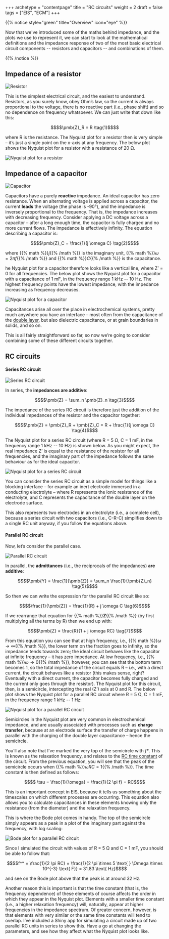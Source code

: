 +++
archetype = "contentpage"
title = "RC circuits"
weight = 2
draft = false
tags = ["EIS", "ECM"]
+++

{{% notice style="green" title="Overview" icon="eye" %}}

Now that we've introduced some of the maths behind impedance, and the plots we use to represent it, we can start to look at the mathematical definitions and the impedance response of two of the most basic electrical circuit components -- resistors and capacitors -- and combinations of them.

{{% /notice %}}

## Impedance of a resistor

![Resistor](/images/experimental-electrochemistry/eis/ec-r.svg?height=40px)

This is the simplest electrical circuit, and the easiest to understand. Resistors, as you surely know, obey Ohm’s law, so the current is always proportional to the voltage, there is no reactive part (i.e., phase shift) and so no dependence on frequency whatsoever. We can just write that down like this:

```math
$$\pmb{Z}_R = R \tag{1}$$
```

where R is the resistance. The Nyquist plot for a resistor then is very simple – it’s just a single point on the x-axis at any frequency. The below plot shows the Nyquist plot for a resistor with a resistance of 20 Ω.

![Nyquist plot for a resistor](/images/experimental-electrochemistry/eis/nyquist-r.png?width=450px "Nyquist plot for a resistor")

## Impedance of a capacitor

![Capacitor](/images/experimental-electrochemistry/eis/ec-c.svg?height=50px)

Capacitors have a purely **reactive** impedance. An ideal capacitor has zero resistance. When an alternating voltage is applied across a capacitor, the current **leads** the voltage (the phase is -90°), and the impedance is inversely proportional to the frequency. That is, the impedance increases with decreasing frequency. Consider applying a DC voltage across a capacitor – after a long enough time, the capacitor is fully charged and no more current flows. The impedance is effectively infinity. The equation describing a capacitor is:

```math
$$\pmb{Z}_C = \frac{1}{j \omega C} \tag{2}$$
```

where {{% math %}}$j${{% /math %}} is the imaginary unit, {{% math %}}$\omega = 2 \pi f${{% /math %}} and {{% math %}}$C${{% /math %}} is the capacitance.

he Nyquist plot for a capacitor therefore looks like a vertical line, where Z’ = 0 for all frequencies. The below plot shows the Nyquist plot for a capacitor with a capacitance of 1 mF, in the frequency range 1 kHz -- 10 Hz. The highest frequency points have the lowest impedance, with the impedance increasing as frequency decreases.

![Nyquist plot for a capacitor](/images/experimental-electrochemistry/eis/nyquist-c.png?width=300px "Nyquist plot for a capacitor")

Capacitances arise all over the place in electrochemical systems, pretty much anywhere you have an interface – most often from the capacitance of the [double layer](https://en.wikipedia.org/wiki/Double_layer_(interfacial)), but also dielectric capacitance, or at grain boundaries in solids, and so on.

This is all fairly straightforward so far, so now we’re going to consider combining some of these different circuits together.

## RC circuits

#### Series RC circuit

![Series RC circuit](/images/experimental-electrochemistry/eis/ec-src.svg?height=50px)

In series, the **impedances are additive**:

```math
$$\pmb{Z} = \sum_n \pmb{Z}_n \tag{3}$$
```

The impedance of the series RC circuit is therefore just the addition of the individual impedances of the resistor and the capacitor together:

```math
$$\pmb{Z} = \pmb{Z}_R + \pmb{Z}_C = R + \frac{1}{j \omega C} \tag{4}$$
```

The Nyquist plot for a series RC circuit (where R = 5 Ω, C = 1 mF, in the frequency range 1 kHz -- 10 Hz) is shown below. As you might expect, the real impedance Z’ is equal to the resistance of the resistor for all frequencies, and the imaginary part of the impedance follows the same behaviour as for the ideal capacitor.

![Nyquist plot for a series RC circuit](/images/experimental-electrochemistry/eis/nyquist-src.png?width=300px "Nyquist plot for a series RC circuit")

You can consider the series RC circuit as a simple model for things like a blocking interface – for example an inert electrode immersed in a conducting electrolyte – where R represents the ionic resistance of the electrolyte, and C represents the capacitance of the double layer on the electrode surface.

This also represents two electrodes in an electrolyte (i.e., a complete cell), because a series circuit with two capacitors (i.e., C-R-C) simplifies down to a single RC unit anyway, if you follow the equations above.

#### Parallel RC circuit

Now, let’s consider the parallel case.

![Parallel RC circuit](/images/experimental-electrochemistry/eis/ec-prc.svg?height=100px)

In parallel, the **admittances** (i.e., the reciprocals of the impedances) **are additive**:

```math
$$\pmb{Y} = \frac{1}{\pmb{Z}} = \sum_n \frac{1}{\pmb{Z}_n} \tag{5}$$
```

So then we can write the expression for the parallel RC circuit like so:

```math
$$\frac{1}{\pmb{Z}} = \frac{1}{R} + j \omega C \tag{6}$$
```

If we rearrange that equation for {{% math %}}$\pmb{Z}${{% /math %}} (by first multiplying all the terms by R) then we end up with:

```math
$$\pmb{Z} = \frac{R}{1 + j \omega RC} \tag{7}$$
```

From this equation you can see that at high frequency, i.e., {{% math %}}$\omega \rightarrow \infty${{% /math %}}, the lower term on the fraction goes to infinity, so the impedance tends towards zero; the ideal circuit behaves like the capacitor at infinite frequency – it has zero impedance. At low frequency, i.e., {{% math %}}$\omega \rightarrow 0${{% /math %}}, however, you can see that the bottom term becomes 1, so the total impedance of the circuit equals R – i.e., with a direct current, the circuit behaves like a resistor (this makes sense, right? Eventually with a direct current, the capacitor becomes fully charged and the current only goes through the resistor). The Nyquist plot for this circuit, then, is a semicircle, intercepting the real (Z’) axis at 0 and R. The below plot shows the Nyquist plot for a parallel RC circuit where R = 5 Ω, C = 1 mF, in the frequency range 1 kHz -- 1 Hz:

![Nyquist plot for a parallel RC circuit](/images/experimental-electrochemistry/eis/nyquist-prc.png?width=450px "Nyquist plot for a parallel RC circuit")

Semicircles in the Nyquist plot are very common in electrochemical impedance, and are usually associated with processes such as **charge transfer**, because at an electrode surface the transfer of charge happens in parallel with the charging of the double layer capacitance – hence the semicircle.

You’ll also note that I’ve marked the very top of the semicircle with *f\**. This is known as the relaxation frequency, and relates to the [RC time constant](https://en.wikipedia.org/wiki/RC_time_constant) of the circuit. From the previous equation, you will see that the peak of the semicircle occurs when {{% math %}}$\omega RC = 1${{% /math %}}. The time constant is then defined as follows:

```math
$$ \tau = \frac{1}{\omega} = \frac{1}{2 \pi f} = RC$$
```

This is an important concept in EIS, because it tells us something about the timescales on which different processes are occurring. This equation also allows you to calculate capacitances in these elements knowing only the resistance (from the diameter) and the relaxation frequency.

This is where the Bode plot comes in handy. The top of the semicircle simply appears as a peak in a plot of the imaginary part against the frequency, with log scaling:

![Bode plot for a parallel RC circuit](/images/experimental-electrochemistry/eis/bode-prc.png?width=450px "Bode plot for a parallel RC circuit")

Since I simulated the circuit with values of R = 5 Ω and C = 1 mF, you should be able to follow that:

```math
$$f^* = \frac{1}{2 \pi RC} = \frac{1}{2 \pi \times 5 \text{ } \Omega \times 10^{-3} \text{ F}} = 31.83 \text{ Hz}$$
```

and see on the Bode plot above that the peak is at around 32 Hz.

Another reason this is important is that the time constant (that is, the frequency dependence) of these elements of course affects the order in which they appear in the Nyquist plot. Elements with a smaller time constant (i.e., a higher relaxation frequency) will, naturally, appear at higher frequencies in the impedance spectrum. Of greater concern, however, is that elements with very similar or the same time constants will tend to overlap. I’ve included a Shiny app for simulating a circuit made up of two parallel RC units in series to show this. Have a go at changing the parameters, and see how they affect what the Nyquist plot looks like.